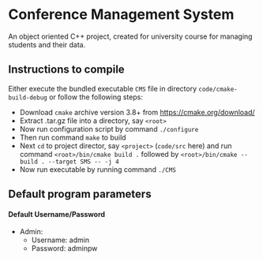 # Conference Management System

An object oriented C++ project, created for university course for managing students and their data.

## Instructions to compile
Either execute the bundled executable `CMS` file in directory `code/cmake-build-debug` or follow the following steps:
- Download `cmake` archive version 3.8+ from https://cmake.org/download/
- Extract .tar.gz file into a directory, say ``<root>``
- Now run configuration script by command `./configure`
- Then run command `make` to build
- Next `cd` to project director, say `<project>` (`code/src` here) and run command `<root>/bin/cmake build .` followed by `<root>/bin/cmake --build . --target SMS -- -j 4`
- Now run executable by running command `./CMS`

## Default program parameters

#### Default Username/Password

- Admin:
    - Username: admin
    - Password: adminpw